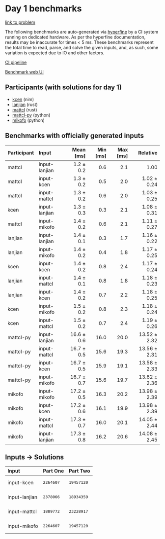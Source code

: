 # Day 1 benchmarks

[link to problem](https://adventofcode.com/2024/day/1)

The following benchmarks are auto-generated via
[hyperfine](https://github.com/sharkdp/hyperfine) by a CI system running on
dedicated hardware. As per the hyperfine documentation, results may be
inaccurate for times < 5 ms. These benchmarks represent the total time to read,
parse, and solve the given inputs, and, as such, some variation is expected due
to IO and other factors.

[CI pipeline](http://ci.papercode.net:8080/teams/main/pipelines/aoc2024)

[Benchmark web UI](https://aoc.ancalagon.black)


## Participants (with solutions for day 1)

- [kcen](https://github.com/kcen/aoc2024) (nim)
- [lanjian](https://github.com/lanjian/aoc-2024) (rust)
- [mattcl](https://github.com/mattcl/aoc2024) (rust)
- [mattcl-py](https://github.com/mattcl/aoc2024-py) (python)
- [mikofo](https://github.com/mikofo/aoc2024) (python)


## Benchmarks with officially generated inputs

| Participant | Input | Mean [ms] | Min [ms] | Max [ms] | Relative |
|:---|:---|---:|---:|---:|---:|
| mattcl | input-lanjian | 1.2 ± 0.2 | 0.6 | 2.1 | 1.00 |
| mattcl | input-kcen | 1.3 ± 0.2 | 0.5 | 2.0 | 1.02 ± 0.24 |
| mattcl | input-mattcl | 1.3 ± 0.2 | 0.6 | 2.0 | 1.03 ± 0.25 |
| kcen | input-lanjian | 1.3 ± 0.3 | 0.3 | 2.1 | 1.08 ± 0.31 |
| mattcl | input-mikofo | 1.4 ± 0.2 | 0.6 | 2.1 | 1.11 ± 0.27 |
| lanjian | input-lanjian | 1.4 ± 0.1 | 0.3 | 1.7 | 1.16 ± 0.22 |
| lanjian | input-mikofo | 1.4 ± 0.2 | 0.4 | 1.8 | 1.17 ± 0.25 |
| kcen | input-kcen | 1.4 ± 0.2 | 0.8 | 2.4 | 1.17 ± 0.24 |
| lanjian | input-mattcl | 1.4 ± 0.1 | 0.8 | 1.8 | 1.18 ± 0.23 |
| lanjian | input-kcen | 1.4 ± 0.2 | 0.7 | 2.2 | 1.18 ± 0.25 |
| kcen | input-mikofo | 1.5 ± 0.2 | 0.8 | 2.3 | 1.18 ± 0.24 |
| kcen | input-mattcl | 1.5 ± 0.2 | 0.7 | 2.4 | 1.19 ± 0.26 |
| mattcl-py | input-lanjian | 16.6 ± 0.6 | 16.0 | 20.0 | 13.52 ± 2.32 |
| mattcl-py | input-mattcl | 16.7 ± 0.5 | 15.6 | 19.3 | 13.56 ± 2.31 |
| mattcl-py | input-kcen | 16.7 ± 0.5 | 15.9 | 19.1 | 13.58 ± 2.33 |
| mattcl-py | input-mikofo | 16.7 ± 0.7 | 15.6 | 19.7 | 13.62 ± 2.36 |
| mikofo | input-mikofo | 17.2 ± 0.5 | 16.3 | 20.2 | 13.98 ± 2.39 |
| mikofo | input-kcen | 17.2 ± 0.6 | 16.1 | 19.9 | 13.98 ± 2.39 |
| mikofo | input-mattcl | 17.3 ± 0.7 | 16.0 | 20.1 | 14.05 ± 2.44 |
| mikofo | input-lanjian | 17.3 ± 0.8 | 16.2 | 20.6 | 14.08 ± 2.45 |


## Inputs -> Solutions

| Input | Part One | Part Two |
|:---|:---|:---|
|input-kcen|<pre>2264607</pre>|<pre>19457120</pre>|
|input-lanjian|<pre>2378066</pre>|<pre>18934359</pre>|
|input-mattcl|<pre>1889772</pre>|<pre>23228917</pre>|
|input-mikofo|<pre>2264607</pre>|<pre>19457120</pre>|